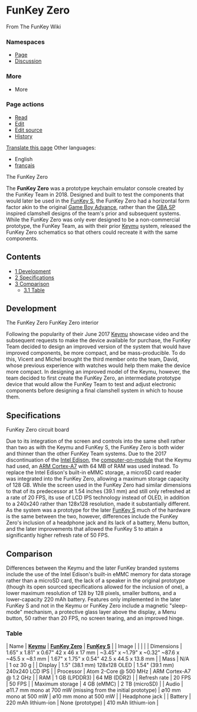 # FunKey Zero

From The FunKey Wiki

### Namespaces

* [Page](/wiki/FunKey_Zero "View the content page [c]")
* [Discussion](/w/index.php?title=Talk:FunKey_Zero&action=edit&redlink=1 "Discussion about the content page (page does not exist) [t]")

### More

* More

### Page actions

* [Read](/wiki/FunKey_Zero)
* [Edit](/w/index.php?title=FunKey_Zero&veaction=edit "Edit this page [v]")
* [Edit source](/w/index.php?title=FunKey_Zero&action=edit "Edit this page [e]")
* [History](/w/index.php?title=FunKey_Zero&action=history "Past revisions of this page [h]")

[Translate this page](/w/index.php?title=Special:Translate&group=page-FunKey+Zero&action=page&filter= "Special:Translate") Other languages:

* English
* [français](/wiki/FunKey_Zero/fr "FunKey Zero (100% translated)")

The FunKey Zero

The **FunKey Zero** was a prototype keychain emulator console created by the FunKey Team in 2018. Designed and built to test the components that would later be used in the [FunKey S](/wiki/FunKey_S "FunKey S"), the FunKey Zero had a horizontal form factor akin to the original [Game Boy Advance](https://en.wikipedia.org/wiki/Game_Boy_Advance "w:Game Boy Advance"), rather than the [GBA SP](https://en.wikipedia.org/wiki/Game_Boy_Advance_SP "w:Game Boy Advance SP") inspired clamshell designs of the team's prior and subsequent systems. While the FunKey Zero was only ever designed to be a non-commercial prototype, the FunKey Team, as with their prior [Keymu](/wiki/Keymu "Keymu") system, released the FunKey Zero schematics so that others could recreate it with the same components.

## Contents

* [1 Development](#development)
* [2 Specifications](#specifications)
* [3 Comparison](#comparison)
  - [3.1 Table](#table)

## Development

The FunKey Zero FunKey Zero interior

Following the popularity of their June 2017 [Keymu](/wiki/Keymu "Keymu") showcase video and the subsequent requests to make the device available for purchase, the FunKey Team decided to design an improved version of the system that would have improved components, be more compact, and be mass-producible. To do this, Vicent and Michel brought the third member onto the team, David, whose previous experience with watches would help them make the device more compact. In designing an improved model of the Keymu, however, the team decided to first create the FunKey Zero, an intermediate prototype device that would allow the FunKey Team to test and adjust electronic components before designing a final clamshell system in which to house them.

## Specifications

FunKey Zero circuit board

Due to its integration of the screen and controls into the same shell rather than two as with the Keymu and FunKey S, the FunKey Zero is both wider and thinner than the other FunKey Team systems. Due to the 2017 discontinuation of the [Intel Edison](https://en.wikipedia.org/wiki/Intel_Edison "w:Intel Edison"), the [computer-on-module](https://en.wikipedia.org/wiki/computer-on-module "w:computer-on-module") that the Keymu had used, an [ARM Cortex-A7](https://en.wikipedia.org/wiki/ARM_Cortex-A7 "w:ARM Cortex-A7") with 64 MB of RAM was used instead. To replace the Intel Edison's built-in eMMC storage, a microSD card reader was integrated into the FunKey Zero, allowing a maximum storage capacity of 128 GB. While the screen used in the FunKey Zero had similar dimensions to that of its predecessor at 1.54 inches (39.1 mm) and still only refreshed at a rate of 20 FPS, its use of LCD IPS technology instead of OLED, in addition to a 240x240 rather than 128x128 resolution, made it substantially different. As the system was a prototype for the later [FunKey S](/wiki/FunKey_S "FunKey S") much of the hardware is the same between the two, however, differences include the FunKey Zero's inclusion of a headphone jack and its lack of a battery, Menu button, and the later improvements that allowed the FunKey S to attain a significantly higher refresh rate of 50 FPS.

## Comparison

Differences between the Keymu and the later FunKey branded systems include the use of the Intel Edison's built-in eMMC memory for data storage rather than a microSD card, the lack of a speaker in the original prototype (though its open sourced specifications allowed for the inclusion of one), a lower maximum resolution of 128 by 128 pixels, smaller buttons, and a lower-capacity 220 mAh battery. Features only implemented in the later FunKey S and not in the Keymu or FunKey Zero include a magnetic "sleep-mode" mechanism, a protective glass layer above the display, a Menu button, 50 rather than 20 FPS, no screen tearing, and an improved hinge.

### Table

| Name | <u>**Keymu**</u> | <u>**FunKey Zero**</u> | <u>**FunKey S**</u> |
| Image |  |  |  |
| Dimensions | 1.65" x 1.81" x 0.67" 42 x 46 x 17 mm | ~3.45" x ~1.79" x ~0.32" ~87.6 x ~45.5 x ~8.1 mm | 1.67" x 1.75" x 0.54" 42.5 x 44.5 x 13.8 mm |
| Mass | N/A | 1 oz 30 g |
| Display | 1.5" (38.1 mm) 128x128 OLED | 1.54" (39.1 mm) 240x240 LCD IPS |
| Processor | Atom 2-Core @ 500 MHz | ARM Cortex-A7 @ 1.2 GHz |
| RAM | 1 GB (LPDDR3) | 64 MB (DDR2) |
| Refresh rate | 20 FPS | 50 FPS |
| Maximum storage | 4 GB (eMMC) | 2 TB (microSD) |
| Audio |  ∅11.7 mm mono at 700 mW (missing from the initial prototype) |  ∅10 mm mono at 500 mW |  ∅10 mm mono at 500 mW |
| Headphone jack |
| Battery | 220 mAh lithium-ion | None (prototype) | 410 mAh lithium-ion |

<br>

